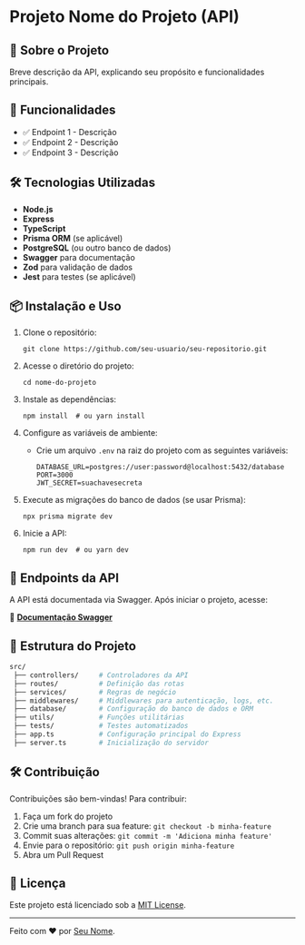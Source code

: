 # Projeto Nome do Projeto (API)

## 📌 Sobre o Projeto

Breve descrição da API, explicando seu propósito e funcionalidades principais.

## 🚀 Funcionalidades

- ✅ Endpoint 1 - Descrição
- ✅ Endpoint 2 - Descrição
- ✅ Endpoint 3 - Descrição

## 🛠 Tecnologias Utilizadas

- **Node.js**
- **Express**
- **TypeScript**
- **Prisma ORM** (se aplicável)
- **PostgreSQL** (ou outro banco de dados)
- **Swagger** para documentação
- **Zod** para validação de dados
- **Jest** para testes (se aplicável)

## 📦 Instalação e Uso

1. Clone o repositório:
    
    ```
    git clone https://github.com/seu-usuario/seu-repositorio.git
    
    ```
    
2. Acesse o diretório do projeto:
    
    ```
    cd nome-do-projeto
    
    ```
    
3. Instale as dependências:
    
    ```
    npm install  # ou yarn install
    
    ```
    
4. Configure as variáveis de ambiente:
    - Crie um arquivo `.env` na raiz do projeto com as seguintes variáveis:
        
        ```
        DATABASE_URL=postgres://user:password@localhost:5432/database
        PORT=3000
        JWT_SECRET=suachavesecreta
        
        ```
        
5. Execute as migrações do banco de dados (se usar Prisma):
    
    ```
    npx prisma migrate dev
    
    ```
    
6. Inicie a API:
    
    ```
    npm run dev  # ou yarn dev
    
    ```
    

## 📜 Endpoints da API

A API está documentada via Swagger. Após iniciar o projeto, acesse:

🔗 [**Documentação Swagger**](http://localhost:3000/api-docs)

## 📜 Estrutura do Projeto

```bash
src/
 ├── controllers/     # Controladores da API
 ├── routes/          # Definição das rotas
 ├── services/        # Regras de negócio
 ├── middlewares/     # Middlewares para autenticação, logs, etc.
 ├── database/        # Configuração do banco de dados e ORM
 ├── utils/           # Funções utilitárias
 ├── tests/           # Testes automatizados
 ├── app.ts           # Configuração principal do Express
 ├── server.ts        # Inicialização do servidor

```

## 🛠 Contribuição

Contribuições são bem-vindas! Para contribuir:

1. Faça um fork do projeto
2. Crie uma branch para sua feature: `git checkout -b minha-feature`
3. Commit suas alterações: `git commit -m 'Adiciona minha feature'`
4. Envie para o repositório: `git push origin minha-feature`
5. Abra um Pull Request

## 📄 Licença

Este projeto está licenciado sob a [MIT License](https://chatgpt.com/c/LICENSE).

---

Feito com ❤️ por [Seu Nome](https://github.com/seu-usuario).
